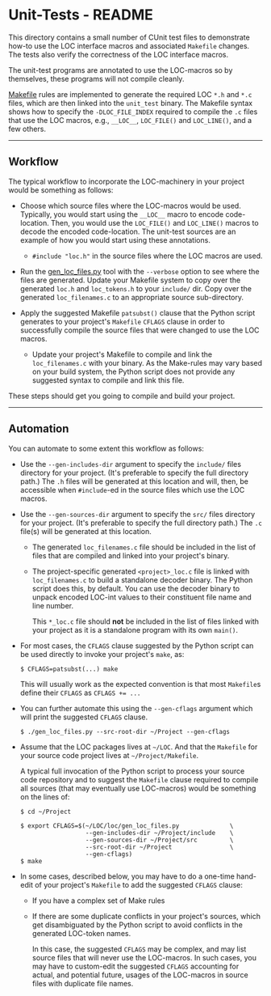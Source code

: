 # Unit-Tests - README

This directory contains a small number of CUnit test files to demonstrate
how-to use the LOC interface macros and associated `Makefile` changes.
The tests also verify the correctness of the LOC interface macros.

The unit-test programs are annotated to use the LOC-macros so by themselves,
these programs will not compile cleanly.

[Makefile](../../Makefile) rules are implemented to generate the required
LOC `*.h` and `*.c` files, which are then linked into the `unit_test` binary.
The Makefile syntax shows how to specify the `-DLOC_FILE_INDEX` required to
compile the `.c` files that use the LOC macros, e.g., `__LOC__`, `LOC_FILE()`
and `LOC_LINE()`, and a few others.

----
## Workflow

The typical workflow to incorporate the LOC-machinery in your project would 
be something as follows:

- Choose which source files where the LOC-macros would be used.  Typically,
  you would start using the `__LOC__` macro to encode code-location.
  Then, you would use the `LOC_FILE()` and `LOC_LINE()` macros to decode
  the encoded code-location. The unit-test sources are an example of how
  you would start using these annotations.

  - `#include "loc.h"` in the source files where the LOC macros are used.

- Run the [gen_loc_files.py](../../loc/gen_loc_files.py) tool with the
  `--verbose` option to see where the files are generated.
  Update your Makefile system to copy over the generated
  `loc.h` and `loc_tokens.h` to your `include/` dir. Copy over the
  generated `loc_filenames.c` to an appropriate source sub-directory.

- Apply the suggested Makefile `patsubst()` clause that the Python script
  generates to your project's `Makefile` `CFLAGS` clause in order to
  successfully compile the source files that were changed to use the
  LOC macros.

  - Update your project's Makefile to compile and link the
  `loc_filenames.c` with your binary. As the Make-rules may vary based
  on your build system, the Python script does not provide any
  suggested syntax to compile and link this file.

These steps should get you going to compile and build your project.

----
## Automation

You can automate to some extent this workflow as follows:

- Use the `--gen-includes-dir` argument to specify the `include/`
  files directory for your project. (It's preferable to specify the
  full directory path.) The `.h` files will be generated at this
  location and will, then, be accessible when `#include`-ed in the
  source files which use the LOC macros.

- Use the `--gen-sources-dir` argument to specify the `src/`
  files directory for your project. (It's preferable to specify the
  full directory path.) The `.c` file(s) will be generated at this
  location.

  - The generated `loc_filenames.c` file should be included in the
    list of files that are compiled and linked into your project's
    binary.

  - The project-specific generated `<project>_loc.c` file is linked
    with `loc_filenames.c` to build a standalone decoder binary.
    The Python script does this, by default. You can use the
    decoder binary to unpack encoded LOC-int values to their
    constituent file name and line number.

    This `*_loc.c` file should **not** be included in the list
    of files linked with your project as it is a standalone
    program with its own `main()`.

- For most cases, the `CFLAGS` clause suggested by the Python script
  can be used directly to invoke your project's `make`, as:

  ```shell
  $ CFLAGS=patsubst(...) make
  ```

  This will usually work as the expected convention is that most
  `Makefile`s define their `CFLAGS` as `CFLAGS += ...`

- You can further automate this using the `--gen-cflags` argument
  which will print the suggested `CFLAGS` clause.
  ```shell
  $ ./gen_loc_files.py --src-root-dir ~/Project --gen-cflags
  ```

- Assume that the LOC packages lives at `~/LOC`. And that the `Makefile`
  for your source code project lives at `~/Project/Makefile`.

  A typical full invocation of the Python script to process your source
  code repository and to suggest the `Makefile` clause required to compile
  all sources (that may eventually use LOC-macros) would be something
  on the lines of:
  ```shell
  $ cd ~/Project

  $ export CFLAGS=$(~/LOC/loc/gen_loc_files.py              \
                    --gen-includes-dir ~/Project/include    \
                    --gen-sources-dir ~/Project/src         \
                    --src-root-dir ~/Project                \
                    --gen-cflags)
  $ make
  ```
- In some cases, described below, you may have to do a one-time
  hand-edit of your project's `Makefile` to add the suggested
  `CFLAGS` clause:

   - If you have a complex set of Make rules
   - If there are some duplicate conflicts in your project's
     sources, which get disambiguated by the Python script to
     avoid conflicts in the generated LOC-token names.

     In this case, the suggested `CFLAGS` may be complex,
     and may list source files that will never use the LOC-macros.
     In such cases, you may have to custom-edit the suggested
     `CFLAGS` accounting for actual, and potential future, usages
     of the LOC-macros in source files with duplicate file names.
